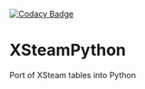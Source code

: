 [![Codacy Badge](https://api.codacy.com/project/badge/Grade/c9ae5f60829541d8b6b2e8962997425d)](https://www.codacy.com/app/aldridge.robert.james/XSteamPython?utm_source=github.com&amp;utm_medium=referral&amp;utm_content=raldridge11/XSteamPython&amp;utm_campaign=Badge_Grade)
# XSteamPython
Port of XSteam tables into Python
